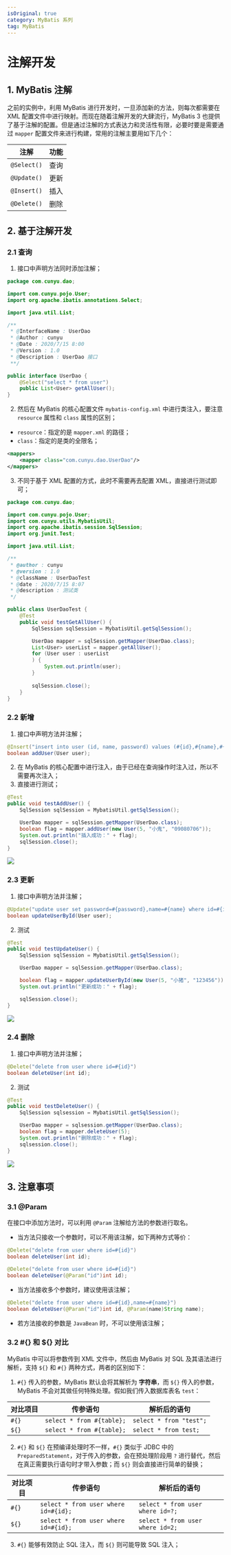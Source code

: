 ```yaml
---
isOriginal: true
category: MyBatis 系列
tag: MyBatis
---
```


# 注解开发

## 1. MyBatis 注解

之前的实例中，利用 MyBatis 进行开发时，一旦添加新的方法，则每次都需要在 XML 配置文件中进行映射。而现在随着注解开发的大肆流行，MyBatis 3 也提供了基于注解的配置。但是通过注解的方式表达力和灵活性有限，必要时要是需要通过 `mapper` 配置文件来进行构建，常用的注解主要用如下几个：

| 注解        | 功能 |
| ----------- | ---- |
| `@Select()` | 查询 |
| `@Update()` | 更新 |
| `@Insert()` | 插入 |
| `@Delete()` | 删除 |

## 2. 基于注解开发

### 2.1 查询

1.  接口中声明方法同时添加注解；

```java
package com.cunyu.dao;

import com.cunyu.pojo.User;
import org.apache.ibatis.annotations.Select;

import java.util.List;

/**
 * @InterfaceName : UserDao
 * @Author : cunyu
 * @Date : 2020/7/15 8:00
 * @Version : 1.0
 * @Description : UserDao 接口
 **/

public interface UserDao {
    @Select("select * from user")
    public List<User> getAllUser();
}
```

2.  然后在 MyBatis 的核心配置文件 `mybatis-config.xml` 中进行类注入，要注意 `resource` 属性和 `class` 属性的区别；

-   `resource`：指定的是 `mapper.xml` 的路径；
-   `class`：指定的是类的全限名；

```xml
<mappers>
    <mapper class="com.cunyu.dao.UserDao"/>
</mappers>
```

3.  不同于基于 XML 配置的方式，此时不需要再去配置 XML，直接进行测试即可；

```java
package com.cunyu.dao;

import com.cunyu.pojo.User;
import com.cunyu.utils.MybatisUtil;
import org.apache.ibatis.session.SqlSession;
import org.junit.Test;

import java.util.List;

/**
 * @author : cunyu
 * @version : 1.0
 * @className : UserDaoTest
 * @date : 2020/7/15 8:07
 * @description : 测试类
 */

public class UserDaoTest {
    @Test
    public void testGetAllUser() {
        SqlSession sqlSession = MybatisUtil.getSqlSession();

        UserDao mapper = sqlSession.getMapper(UserDao.class);
        List<User> userList = mapper.getAllUser();
        for (User user : userList
        ) {
            System.out.println(user);
        }
        
        sqlSession.close();
    }
}
```

### 2.2 新增

1.  接口中声明方法并注解；

```java
@Insert("insert into user (id, name, password) values (#{id},#{name},#{password})")
boolean addUser(User user);
```

2.  在 MyBatis 的核心配置中进行注入，由于已经在查询操作时注入过，所以不需要再次注入；
3.  直接进行测试；

```java
@Test
public void testAddUser() {
    SqlSession sqlSession = MybatisUtil.getSqlSession();

    UserDao mapper = sqlSession.getMapper(UserDao.class);
    boolean flag = mapper.addUser(new User(5, "小鬼", "09080706"));
    System.out.println("插入成功：" + flag);
    sqlSession.close();
}
```

![](assets/20200721-annotation/format,png-20240216182743467.webp)

### 2.3 更新

1.  接口中声明方法并注解；

```java
@Update("update user set password=#{password},name=#{name} where id=#{id}")
boolean updateUserById(User user);
```

2.  测试

```java
@Test
public void testUpdateUser() {
    SqlSession sqlSession = MybatisUtil.getSqlSession();

    UserDao mapper = sqlSession.getMapper(UserDao.class);

    boolean flag = mapper.updateUserById(new User(5, "小猪", "123456"));
    System.out.println("更新成功：" + flag);

    sqlSession.close();
}
```

![](assets/20200721-annotation/format,png-20240216182743462.webp)

### 2.4 删除

1.  接口中声明方法并注解；

```java
@Delete("delete from user where id=#{id}")
boolean deleteUser(int id);
```

2.  测试

```java
@Test
public void testDeleteUser() {
    SqlSession sqlsession = MybatisUtil.getSqlSession();

    UserDao mapper = sqlsession.getMapper(UserDao.class);
    boolean flag = mapper.deleteUser(5);
    System.out.println("删除成功：" + flag);
    sqlsession.close();
}
```

![](assets/20200721-annotation/format,png-20240216182743470.webp)

## 3. 注意事项

### 3.1 @Param

在接口中添加方法时，可以利用 `@Param` 注解给方法的参数进行取名。

-   当方法只接收一个参数时，可以不用该注解，如下两种方式等价：

```java
@Delete("delete from user where id=#{id}")
boolean deleteUser(int id);
```

```java
@Delete("delete from user where id=#{id}")
boolean deleteUser(@Param("id")int id);
```

-   当方法接收多个参数时，建议使用该注解；

```java
@Delete("delete from user where id=#{id},name=#{name}")
boolean deleteUser(@Param("id")int id, @Param(name)String name);
```

-   若方法接收的参数是 `JavaBean` 时，不可以使用该注解；

### 3.2 #{} 和 ${} 对比

MyBatis 中可以将参数传到 XML 文件中，然后由 MyBatis 对 SQL 及其语法进行解析，支持 `${}` 和 `#{}` 两种方式，两者的区别如下：

1.  `#{}` 传入的参数，MyBatis 默认会将其解析为 **字符串**，而 `${}` 传入的参数，MyBatis 不会对其做任何特殊处理。假如我们传入数据库表名 `test`：

| 对比项目 | 传参语句                  | 解析后的语句            |
| -------- | ------------------------- | ----------------------- |
| `#{}`    | `select * from #{table};` | `select * from "test";` |
| `${}`    | `select * from #{table};` | `select * from test;`   |

2.  `#{}` 和 `${}` 在预编译处理时不一样，`#{}` 类似于 JDBC 中的 `PreparedStatement`，对于传入的参数，会在预处理阶段用 `?` 进行替代，然后在真正需要执行语句时才带入参数；而 `${}` 则会直接进行简单的替换；

| 对比项目 | 传参语句                             | 解析后的语句                     |
| -------- | ------------------------------------ | -------------------------------- |
| `#{}`    | `select * from user where id=#{id};` | `select * from user where id=?;` |
| `${}`    | `select * from user where id=#{id};` | `select * from user where id=2;` |

3.  `#{}` 能够有效防止 SQL 注入，而 `${}` 则可能导致 SQL 注入；

